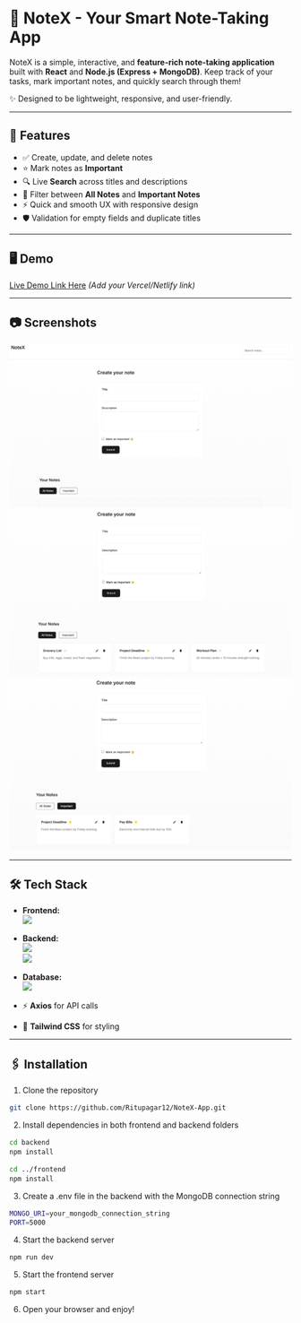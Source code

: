 # 📝 NoteX - Your Smart Note-Taking App

NoteX is a simple, interactive, and **feature-rich note-taking application** built with **React** and **Node.js (Express + MongoDB)**. Keep track of your tasks, mark important notes, and quickly search through them!  

✨ Designed to be lightweight, responsive, and user-friendly.

---

## 🚀 Features

- ✅ Create, update, and delete notes  
- ⭐ Mark notes as **Important**  
- 🔍 Live **Search** across titles and descriptions  
- 📂 Filter between **All Notes** and **Important Notes**  
- ⚡ Quick and smooth UX with responsive design  
- 🛡️ Validation for empty fields and duplicate titles  

---

## 🖥️ Demo

[Live Demo Link Here](#) *(Add your Vercel/Netlify link)*

---

## 📷 Screenshots
![Home Page](./images/home.png)
![Added Notes](./images/added-notes.png)
![Important Notes](./images/important-notes.png)

---

## 🛠️ Tech Stack

- **Frontend:**  
  <img src="https://img.shields.io/badge/React-61DAFB?style=for-the-badge&logo=react&logoColor=white" />  
- **Backend:**  
  <img src="https://img.shields.io/badge/Node.js-339933?style=for-the-badge&logo=node.js&logoColor=white" />  
  <img src="https://img.shields.io/badge/Express-000000?style=for-the-badge&logo=express&logoColor=white" />  
- **Database:**  
  <img src="https://img.shields.io/badge/MongoDB-47A248?style=for-the-badge&logo=mongodb&logoColor=white" />
  
- ⚡ **Axios** for API calls  
- 🎨 **Tailwind CSS** for styling  

---

## 🖇️ Installation

1. Clone the repository  
```bash
git clone https://github.com/Ritupagar12/NoteX-App.git
```
2. Install dependencies in both frontend and backend folders
```bash
cd backend
npm install
```
```bash
cd ../frontend
npm install
```
3. Create a .env file in the backend with the MongoDB connection string
```bash
MONGO_URI=your_mongodb_connection_string
PORT=5000
```
4. Start the backend server
```bash
npm run dev
```
5. Start the frontend server
```bash
npm start
```
6. Open your browser and enjoy!


